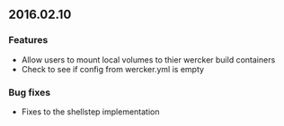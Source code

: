 ## 2016.02.10

### Features

- Allow users to mount local volumes to thier wercker build containers
- Check to see if config from wercker.yml is empty

### Bug fixes

- Fixes to the shellstep implementation
